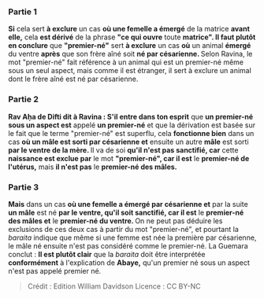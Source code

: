 
### Partie 1
<b>Si</b> cela sert <b>à exclure</b> un cas <b>où une femelle a émergé</b> de la matrice <b>avant elle,</b> cela <b>est dérivé</b> de la phrase <b>"ce qui ouvre</b> toute <b>matrice". Il faut plutôt en conclure</b> que <b>"premier-né"</b> sert <b>à exclure</b> un cas <b>où</b> un animal <b>émergé</b> du ventre <b>après</b> que son frère aîné soit <b>né par césarienne. </b> Selon Ravina, le mot "premier-né" fait référence à un animal qui est un premier-né même sous un seul aspect, mais comme il est étranger, il sert à exclure un animal dont le frère aîné est né par césarienne.

### Partie 2
<b>Rav Aḥa de Difti dit à Ravina : S'il entre dans ton esprit</b> que <b>un premier-né sous un aspect est</b> appelé <b>un premier-né</b> et que la dérivation est basée sur le fait que le terme "premier-né" est superflu, cela <b>fonctionne bien</b> dans un cas <b>où un mâle est sorti par césarienne et</b> ensuite un autre <b>mâle</b> est sorti <b>par le ventre de la mère. </b> Il va de soi <b>qu'il n'est pas sanctifié, car</b> cette <b>naissance est exclue par</b> le mot <b>"premier-né", car il est</b> le <b>premier-né de l'utérus,</b> mais <b>il n'est pas</b> le <b>premier-né des mâles.</b>

### Partie 3
<b>Mais</b> dans un cas <b>où une femelle a émergé par césarienne et</b> par la suite <b>un mâle</b> est né <b>par le ventre, qu'il soit sanctifié, car il est</b> le <b>premier-né des mâles et</b> le <b>premier-né du ventre. </b> On ne peut pas déduire les exclusions de ces deux cas à partir du mot "premier-né", et pourtant la <i>baraita</i> indique que même si une femme est née la première par césarienne, le mâle né ensuite n'est pas considéré comme le premier-né. La Guemara conclut : <b>Il est plutôt clair</b> que la <i>baraita</i> doit être interprétée <b>conformément</b> à l'explication de <b>Abaye,</b> qu'un premier né sous un aspect n'est pas appelé premier né.

>Crédit : Edition William Davidson
>Licence : CC BY-NC